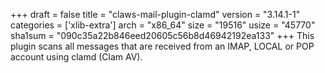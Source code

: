 +++
draft = false
title = "claws-mail-plugin-clamd"
version = "3.14.1-1"
categories = ['xlib-extra']
arch = "x86_64"
size = "19516"
usize = "45770"
sha1sum = "090c35a22b846eed20605c56b8d46942192ea133"
+++
This plugin scans all messages that are received from an IMAP, LOCAL or POP account using clamd (Clam AV).